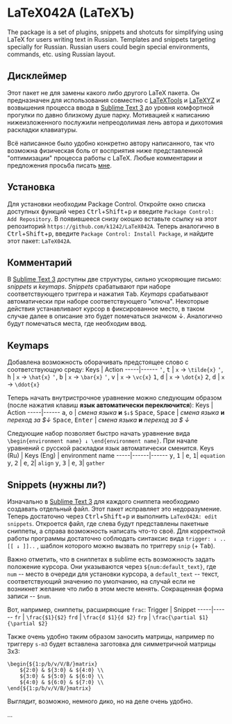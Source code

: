 # LaTeX042A (LaTeXЪ)

The package is a set of plugins, snippets and shotcuts for simplifying using LaTeX for users writing text in Russian. Templates and snippets targeting specially for Russian. Russian users could begin special environments, commands, etc. using Russian layout.

## Дисклеймер
Этот пакет не для замены какого либо другого LaTeX пакета. Он предназначен для использования совместно с [LaTeXTools](https://github.com/SublimeText/LaTeXTools) и [LaTeXYZ](https://github.com/randy3k/LaTeXYZ) и возвышения процесса ввода в [Sublime Text 3](https://www.sublimetext.com/) до уровня комфортной прогулки по давно близкому душе парку. 
Мотивацией к написанию нижеизложенного послужили непреодолимая лень автора и дихотомия раскладки клавиатуры.

Всё написанное было удобно конкретно автору написанного, так что возможна физическая боль от восприятия ниже представленной "оптимизации" процесса работы с LaTeX. Любые комментарии и предложения просьба писать [мне](https://vk.com/ka1242).

## Установка
Для установки необходим Package Control. Откройте окно списка доступных функций через <kbd>Ctrl</kbd>+<kbd>Shift</kbd>+<kbd>p</kbd> и введите ```Package Control: Add Repository```. В появившееся снизу окошко вставьте ссылку на этот репозиторий ```https://github.com/k1242/LaTeX042A```. Теперь аналогично в <kbd>Ctrl</kbd>+<kbd>Shift</kbd>+<kbd>p</kbd>, введите ```Package Control: Install Package```, и найдите этот пакет: ```LaTeX042A```. 

## Комментарий

В [Sublime Text 3](https://www.sublimetext.com/) доступны две структуры, сильно ускоряющие письмо: *snippets* и *keymaps*. 
*Snippets* срабатывают при наборе соответствующего триггера и нажатия <kbd>Tab</kbd>.  *Keymaps* срабатывают автоматически при наборе соответствующего "ключа". 
Некоторые действия устанавливают курсор в фиксированное место, в таком случае далее в описание это будет помечаться значком ↓. Аналогично будут помечаться места, где необходим ввод.

## Keymaps 

Добавлена возможность оборачивать предстоящее слово с соответствующую среду:
 Keys | Action
-----|------
<kbd>'</kbd>, <kbd>t</kbd> | ```x``` → ```\tilde{x}```
<kbd>'</kbd>, <kbd>h</kbd> | ```x``` → ```\hat{x}```
<kbd>'</kbd>, <kbd>b</kbd> | ```x``` → ```\bar{x}```
<kbd>'</kbd>, <kbd>v</kbd> | ```x``` → ```\vc{x}```
<kbd>1</kbd>, <kbd>d</kbd> | ```x``` → ```\dot{x}```
<kbd>2</kbd>, <kbd>d</kbd> | ```x``` → ```\ddot{x}```

Теперь начать внутристрочное уравнение можно следующим образом (после нажатия клавиш __язык автоматически переключится__):
 Keys | Action
-----|------
 <kbd>а</kbd>, <kbd>о</kbd> | *смена языка* **и** ```$↓$```
 <kbd>Space</kbd>, <kbd>Space</kbd> | *смена языка* **и** *переход за $↓*
 <kbd>Space</kbd>, <kbd>Enter</kbd> | *смена языка* **и** *переход за $ ↓*
 
Следующие набор позволяет быстро начать уравнение вида ```\begin{environment name} ↓ \end{environment name}```. При начале уравнений с русской раскладки язык автоматически сменится.
  Keys (Ru) | Keys (Eng) | environment name
-----|------|------
 <kbd>у</kbd>, <kbd>1</kbd> | <kbd>e</kbd>, <kbd>1</kbd>| ```equation```
 <kbd>у</kbd>, <kbd>2</kbd> | <kbd>e</kbd>, <kbd>2</kbd>| ```align```
 <kbd>у</kbd>, <kbd>3</kbd> | <kbd>e</kbd>, <kbd>3</kbd>| ```gather```
 
 
 ## Snippets (нужны ли?)

Изначально в [Sublime Text 3](https://www.sublimetext.com/) для каждого сниппета необходимо создавать отдельный файл. Этот пакет исправляет это недоразумение. 
Теперь достаточно через <kbd>Ctrl</kbd>+<kbd>Shift</kbd>+<kbd>p</kbd> и выполнить ```LaTex042A: edit snippets```. Откроется файл, где слева будут представлены пакетные сниппеты, а справа возможность написать что-то своё.
Для корректной работы программы достаточно соблюдать синтаксис вида ```trigger: ↓ ..[[ ↓ ]]..``` , шаблон которого можно вызвать по триггеру ```snip``` (+ <kbd>Tab</kbd>).

Важно отметить, что в сниппетах в sublime есть возможность задать положение курсора. Они указываются через ```${num:default_text}```, где ```num``` -- место в очереди для установки курсора, а ```default_text``` -- текст, соответствующий значению по умолчанию, на случай если не возникнет желание что либо в этом месте менять. Сокращенная форма записи -- ```$num```. 

Вот, например, сниппеты, расширяющие ```frac```:
Trigger | Snippet 
-----|------
```fr``` | ```\frac{$1}{$2}```
```frd``` | ```\frac{d $1}{d $2}```
```frp``` | ```\frac{\partial $1}{\partial $2}```

Также очень удобно таким образом заносить матрицы, например по триггеру ```s-m3``` будет вставлена заготовка для симметричной матрицы 3x3:
```
\begin{${1:p/b/v/V/B/}matrix}  
    ${2:0} & ${3:0} & ${4:0} \\  
    ${3:0} & ${5:0} & ${6:0} \\  
    ${4:0} & ${6:0} & ${7:0} \\  
\end{${1:p/b/v/V/B/}matrix}
```
Выглядит, возможно, немного дико, но на деле очень удобно.

...



